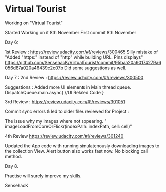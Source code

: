 # Virtual Tourist

Working on "Virtual Tourist" 

Started Working on it 8th November 
First commit
 8th November 

Day 6:


1st Review : 
https://review.udacity.com/#!/reviews/300465
Silly mistake of "Added "https:" instead of "http" while building URL. Pins displays" https://github.com/SensehacK/VirtualTourist/commit/95baa20a90174279a6056d87a020a46439c2c07b
Did some suggestions as well.

Day 7 :
2nd Review : 
https://review.udacity.com/#!/reviews/300500

Suggestions : 
Added more UI elements in Main thread queue.
DispatchQueue.main.async{
//UI Related Code
}


3rd Review : 
https://review.udacity.com/#!/reviews/301051

Commit sync errors & led to older files reviewed for Project : 

The issue why my images where not appearing. " imageLoadFromCoreOrFlickr(indexPath: indexPath, cell: cell)"


4th Review 
https://review.udacity.com/#!/reviews/301240

Updated the App code with running simulatenously downloading images to the collection View. Alert button also works fast now. No blocking call method.


Day 8.



Practise will surely improve my skills.

SensehacK
